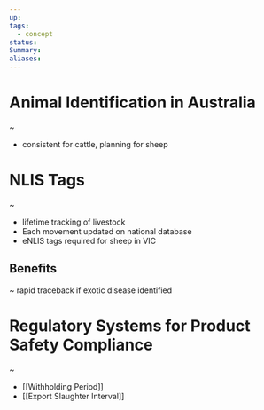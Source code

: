 ```yaml
---
up: 
tags:
  - concept
status: 
Summary:
aliases:
---
```

# Animal Identification in Australia
~
- consistent for cattle, planning for sheep

# NLIS Tags
~
- lifetime tracking of livestock
- Each movement updated on national database
- eNLIS tags required for sheep in VIC

## Benefits
~
rapid traceback if exotic disease identified

# Regulatory Systems for Product Safety Compliance
~
- [[Withholding Period]]
- [[Export Slaughter Interval]]

